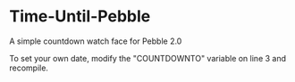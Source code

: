 Time-Until-Pebble
=================

A simple countdown watch face for Pebble 2.0

To set your own date, modify the "COUNTDOWNTO" variable on line 3 and recompile.
